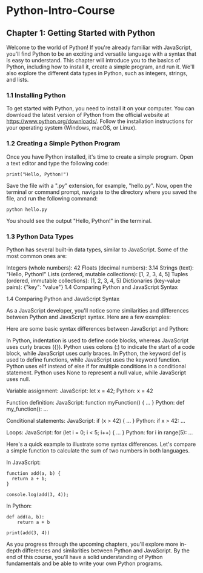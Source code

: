 # Python-Intro-Course

## Chapter 1: Getting Started with Python

Welcome to the world of Python! If you're already familiar with JavaScript, you'll find Python to be an exciting and versatile language with a syntax that is easy to understand. This chapter will introduce you to the basics of Python, including how to install it, create a simple program, and run it. We'll also explore the different data types in Python, such as integers, strings, and lists.

### 1.1 Installing Python

To get started with Python, you need to install it on your computer. You can download the latest version of Python from the official website at https://www.python.org/downloads/. Follow the installation instructions for your operating system (Windows, macOS, or Linux).

### 1.2 Creating a Simple Python Program

Once you have Python installed, it's time to create a simple program. Open a text editor and type the following code:

```
print("Hello, Python!")
```

Save the file with a ".py" extension, for example, "hello.py". Now, open the terminal or command prompt, navigate to the directory where you saved the file, and run the following command:

```
python hello.py
```

You should see the output "Hello, Python!" in the terminal.

### 1.3 Python Data Types

Python has several built-in data types, similar to JavaScript. Some of the most common ones are:

Integers (whole numbers): 42
Floats (decimal numbers): 3.14
Strings (text): "Hello, Python!"
Lists (ordered, mutable collections): [1, 2, 3, 4, 5]
Tuples (ordered, immutable collections): (1, 2, 3, 4, 5)
Dictionaries (key-value pairs): {"key": "value"}
1.4 Comparing Python and JavaScript Syntax


1.4 Comparing Python and JavaScript Syntax

As a JavaScript developer, you'll notice some similarities and differences between Python and JavaScript syntax. Here are a few examples:

Here are some basic syntax differences between JavaScript and Python:

In Python, indentation is used to define code blocks, whereas JavaScript uses curly braces ({}).
Python uses colons (:) to indicate the start of a code block, while JavaScript uses curly braces.
In Python, the keyword def is used to define functions, while JavaScript uses the keyword function.
Python uses elif instead of else if for multiple conditions in a conditional statement.
Python uses None to represent a null value, while JavaScript uses null.

Variable assignment:
JavaScript: let x = 42;
Python: x = 42

Function definition:
JavaScript: function myFunction() { ... }
Python: def my_function(): ...

Conditional statements:
JavaScript: if (x > 42) { ... }
Python: if x > 42: ...

Loops:
JavaScript: for (let i = 0; i < 5; i++) { ... }
Python: for i in range(5): ...

Here's a quick example to illustrate some syntax differences. Let's compare a simple function to calculate the sum of two numbers in both languages.

In JavaScript:

```
function add(a, b) {
  return a + b;
}

console.log(add(3, 4));
```

In Python:

```
def add(a, b):
    return a + b

print(add(3, 4))
```

As you progress through the upcoming chapters, you'll explore more in-depth differences and similarities between Python and JavaScript. By the end of this course, you'll have a solid understanding of Python fundamentals and be able to write your own Python programs.



